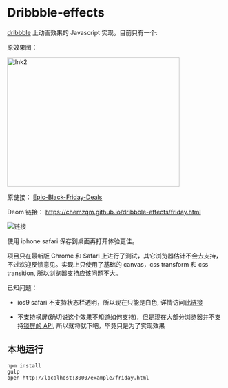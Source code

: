 # Dribbble-effects

[dribbble](https://dribbble.com/) 上动画效果的 Javascript 实现。目前只有一个:


原效果图：

<img width="400px" height="300px" src="https://d13yacurqjgara.cloudfront.net/users/107759/screenshots/2372734/ink2.gif" alt="Ink2">

原链接： [Epic-Black-Friday-Deals](https://dribbble.com/shots/2372734-Epic-Black-Friday-Deals)

Deom 链接： https://chemzqm.github.io/dribbble-effects/friday.html

![链接](https://cloud.githubusercontent.com/assets/251450/11446265/4a7bb3fe-956f-11e5-8de5-918b6bca4628.png)

使用 iphone safari 保存到桌面再打开体验更佳。

项目只在最新版 Chrome 和 Safari 上进行了测试，其它浏览器估计不会去支持，不过欢迎反馈意见。实现上只使用了基础的 canvas，css transform 和 css transition, 所以浏览器支持应该问题不大。

已知问题：

* ios9 safari 不支持状态栏透明，所以现在只能是白色, 详情访问[此链接](https://forums.developer.apple.com/thread/9819)

* 不支持横屏(确切说这个效果不知道如何支持)，但是现在大部分浏览器并不支持[锁屏的 API](https://developer.mozilla.org/en-US/docs/Web/API/Screen/lockOrientation), 所以就将就下吧，毕竟只是为了实现效果

## 本地运行

    npm install
    gulp
    open http://localhost:3000/example/friday.html
